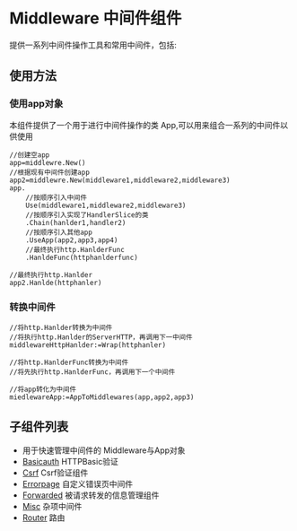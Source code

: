 # Middleware 中间件组件
提供一系列中间件操作工具和常用中间件，包括:

## 使用方法

### 使用app对象
本组件提供了一个用于进行中间件操作的类 App,可以用来组合一系列的中间件以供使用

    //创建空app
    app=middlewre.New()
    //根据现有中间件创建app
    app2=middlewre.New(middleware1,middleware2,middleware3)
    app.
        //按顺序引入中间件
        Use(middleware1,middleware2,middleware3)
        //按顺序引入实现了HandlerSlice的类
        .Chain(hanlder1,handler2)
        //按顺序引入其他app
        .UseApp(app2,app3,app4)
        //最终执行http.HanlderFunc
        .HanldeFunc(httphanlderfunc)    
    
    //最终执行http.Hanlder
    app2.Hanlde(httphanler)
    
### 转换中间件

    //将http.Hanlder转换为中间件
    //将执行http.Hanlder的ServerHTTP，再调用下一中间件
    middlewareHttpHanlder:=Wrap(httphanler)

    //将http.HanlderFunc转换为中间件
    //将先执行http.HanlderFunc，再调用下一个中间件
    
    //将app转化为中间件
    miedlewareApp:=AppToMiddlewares(app,app2,app3)
    
## 子组件列表

* 用于快速管理中间件的 Middleware与App对象
* [Basicauth](basicauth) HTTPBasic验证
* [Csrf](csrf) Csrf验证组件
* [Errorpage](errorpage) 自定义错误页中间件
* [Forwarded](forwarded) 被请求转发的信息管理组件
* [Misc](misc) 杂项中间件
* [Router](router) 路由
